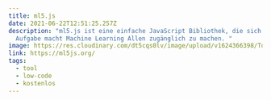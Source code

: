 ```yaml
---
title: ml5.js
date: 2021-06-22T12:51:25.257Z
description: "ml5.js ist eine einfache JavaScript Bibliothek, die sich zur
  Aufgabe macht Machine Learning Allen zugänglich zu machen. "
image: https://res.cloudinary.com/dt5cqs0lv/image/upload/v1624366398/Tools/Screenshot_2021-06-22_at_14-46-07_ml5js_Friendly_Machine_Learning_For_The_Web_dqkl3z.png
link: https://ml5js.org/
tags:
  - tool
  - low-code
  - kostenlos
---
```

